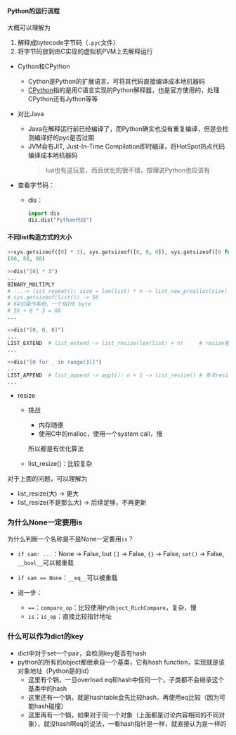 #### Python的运行流程
大概可以理解为
1. 解释成bytecode字节码（`.pyc`文件）
2. 将字节码放到由C实现的虚拟机PVM上去解释运行

+ Cython和CPython
	+ Cython是Python的扩展语言，可将其代码直接编译成本地机器码
	+ [CPython](https://github.com/python/cpython)指的是用C语言实现的Python解释器，也是官方使用的，处理CPython还有Jython等等

+ 对比Java
	+ Java在解释运行前已经编译了，而Python确实也没有重复编译，但是会检测编译好的pyc是否过期
	+ JVM会有JIT, Just-In-Time Compilation即时编译，将HotSpot热点代码编译成本地机器码
		>lua也有这玩意，而且优化的很不错，按理说Python也应该有

+ 查看字节码：
	+ dis：
		```python
		import dis
		dis.dis("Python代码")
		```

#### 不同list构造方式的大小

```python
>>sys.getsizeof([0] * 3), sys.getsizeof([0, 0, 0]), sys.getsizeof([0 for _ in range(3)])
(80, 88, 88)

>>dis("[0] * 3")
...
BINARY_MULTIPLY  
# -..-> list_repeat(): size = len(list) * n -> list_new_prealloc(size) -> PyMem_New(size): 需要多少size，就用多少size: 
# sys.getsizeof(list()) -> 56
# 64位操作系统，一个指针8 byte
# 56 + 8 * 3 = 80
...

>>dis("[0, 0, 0]")
...
LIST_EXTEND  # list_extend -> list_resize(len(list) + n)     # resize需要长度
...

>>dis("[0 for _ in range(3)]")
...
LIST_APPEND  # list_append -> app1(): n + 1 -> list_resize() # 多次resize n + 1
...
```

+ resize
	+ 挑战
		+ 内存随便
		+ 使用C中的malloc，使用一个system call，慢

		所以都是有优化算法

	+ list_resize()：比较复杂

对于上面的问题，可以理解为
+ list_resize(大) -> 更大
+ list_resize(不是那么大) -> 后续足够，不再更新

### 为什么None一定要用is
为什么判断一个名称是不是None一定要用`is`？

+ `if sam: ...`：None -> False, but `[]` -> False, `{}` -> False, `set()` -> False, `__bool__`可以被重载
+ `if sam == None`：`__eq__`可以被重载

+ 进一步：
	+ `==`：`compare_op`：比较使用`PyObject_RichCompare`，复杂，慢
	+ `is`：`is_op`：直接比较指针地址


### 什么可以作为dict的key

+ dict中对于set一个pair，会检测key是否有hash
+ python的所有的object都继承自一个基类，它有hash function，实现就是该对象地址（Python是的id）
	+ 这里有个锅，一旦overload eq和hash中任何一个，子类都不会继承这个基类中的hash
	+ 这里还有一个锅，就是hashtable会先比较hash，再使用eq比较（因为可能hash碰撞）
	+ 这里再有一个锅，如果对于同一个对象（上面都是讨论内容相同的不同对象），就没hash啊eq的说法，一看hash指针是一样，就直接认为是一样的




